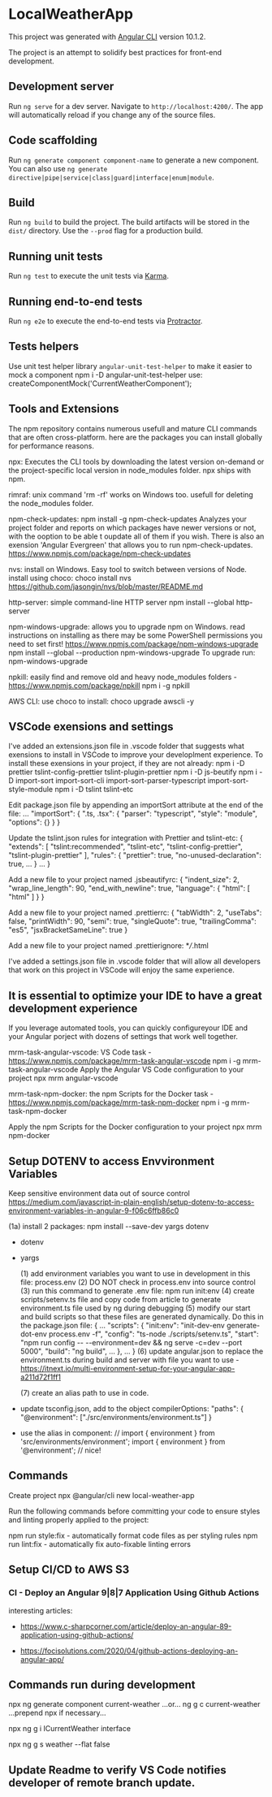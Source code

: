 # LocalWeatherApp

This project was generated with [Angular CLI](https://github.com/angular/angular-cli) version 10.1.2.

The project is an attempt to solidify best practices for front-end development.

## Development server

Run `ng serve` for a dev server. Navigate to `http://localhost:4200/`. The app will automatically reload if you change any of the source files.

## Code scaffolding

Run `ng generate component component-name` to generate a new component. You can also use `ng generate directive|pipe|service|class|guard|interface|enum|module`.

## Build

Run `ng build` to build the project. The build artifacts will be stored in the `dist/` directory. Use the `--prod` flag for a production build.

## Running unit tests

Run `ng test` to execute the unit tests via [Karma](https://karma-runner.github.io).

## Running end-to-end tests

Run `ng e2e` to execute the end-to-end tests via [Protractor](http://www.protractortest.org/).

## Tests helpers

Use unit test helper library `angular-unit-test-helper` to make it easier to mock a component
npm i -D angular-unit-test-helper
use: createComponentMock('CurrentWeatherComponent');

## Tools and Extensions

The npm repository contains numerous usefull and mature CLI commands that are often cross-platform. here are the packages you can install globally for performance reasons.

npx: Executes the CLI tools by downloading the latest version on-demand or the project-specific local version in node_modules folder. npx ships with npm.

rimraf: unix command 'rm -rf' works on Windows too. usefull for deleting the node_modules folder.

npm-check-updates: npm install -g npm-check-updates
Analyzes your project folder and reports on which packages have newer versions or not, with the ooption to be able t oupdate all of them if you wish. There is also an exension 'Angular Evergreen' that allows you to run npm-check-updates.
https://www.npmjs.com/package/npm-check-updates

nvs: install on Windows. Easy tool to switch between versions of Node.
install using choco: choco install nvs
https://github.com/jasongin/nvs/blob/master/README.md

http-server: simple command-line HTTP server
npm install --global http-server

npm-windows-upgrade: allows you to upgrade npm on Windows.
read instructions on installing as there may be some PowerShell permissions you need to set first!
https://www.npmjs.com/package/npm-windows-upgrade
npm install --global --production npm-windows-upgrade
To upgrade run: npm-windows-upgrade

npkill: easily find and remove old and heavy node_modules folders - https://www.npmjs.com/package/npkill
npm i -g npkill

AWS CLI:
use choco to install: choco upgrade awscli -y

## VSCode exensions and settings

I've added an extensions.json file in .vscode folder that suggests what exensions to install in VSCode to improve your developlment experience.
To install these exensions in your project, if they are not already:
npm i -D prettier tslint-config-prettier tslint-plugin-prettier
npm i -D js-beutify
npm i -D import-sort import-sort-cli import-sort-parser-typescript import-sort-style-module
npm i -D tslint tslint-etc

Edit package.json file by appending an importSort attribute at the end of the file:
...
"importSort": {
".ts, .tsx": {
"parser": "typescript",
"style": "module",
"options": {}
}
}

Update the tslint.json rules for integration with Prettier and tslint-etc:
{
"extends": [
"tslint:recommended",
"tslint-etc",
"tslint-config-prettier",
"tslint-plugin-prettier"
],
"rules": {
"prettier": true,
"no-unused-declaration": true,
...
}
...
}

Add a new file to your project named .jsbeautifyrc:
{
"indent_size": 2,
"wrap_line_length": 90,
"end_with_newline": true,
"language": {
"html": [
"html"
]
}
}

Add a new file to your project named .prettierrc:
{
"tabWidth": 2,
"useTabs": false,
"printWidth": 90,
"semi": true,
"singleQuote": true,
"trailingComma": "es5",
"jsxBracketSameLine": true
}

Add a new file to your project named .prettierignore: \*_/_.html

I've added a settings.json file in .vscode folder that will allow all developers that work on this project in VSCode will enjoy the same experience.

## It is essential to optimize your IDE to have a great development experience

If you leverage automated tools, you can quickly configureyour IDE and your Angular porject with dozens of settings that work well together.

mrm-task-angular-vscode: VS Code task - https://www.npmjs.com/package/mrm-task-angular-vscode
npm i -g mrm-task-angular-vscode
Apply the Angular VS Code configuration to your project
npx mrm angular-vscode

mrm-task-npm-docker: the npm Scripts for the Docker task - https://www.npmjs.com/package/mrm-task-npm-docker
npm i -g mrm-task-npm-docker

Apply the npm Scripts for the Docker configuration to your project
npx mrm npm-docker

## Setup DOTENV to access Envvironment Variables

Keep sensitive environment data out of source control
https://medium.com/javascript-in-plain-english/setup-dotenv-to-access-environment-variables-in-angular-9-f06c6ffb86c0

(1a) install 2 packages:
npm install --save-dev yargs dotenv

- dotenv
- yargs

  (1) add environment variables you want to use in development in this file: process.env
  (2) DO NOT check in process.env into source control
  (3) run this command to generate .env file:
  npm run init:env
  (4) create scripts/setenv.ts file and copy code from article to generate environment.ts file used by ng during debugging
  (5) modify our start and build scripts so that these files are generated dynamically.
  Do this in the package.json file:
  {
  ...
  "scripts": {
  "init:env": "init-dev-env generate-dot-env process.env -f",
  "config": "ts-node ./scripts/setenv.ts",
  "start": "npm run config -- --environment=dev && ng serve -c=dev --port 5000",
  "build": "ng build",
  ...
  },
  ...
  }
  (6) update angular.json to replace the environment.ts during build and server with file you want to use - https://itnext.io/multi-environment-setup-for-your-angular-app-a211d72f1ff1

  (7) create an alias path to use in code.

- update tsconfig.json, add to the object compilerOptions:
  "paths": {
  "@environment": ["./src/environments/environment.ts"]
  }
- use the alias in component:
  // import { environment } from 'src/environments/environment';
  import { environment } from '@environment'; // nice!

## Commands

Create project
npx @angular/cli new local-weather-app

Run the following commands before committing your code to ensure styles and linting properly applied to the project:

npm run style:fix - automatically format code files as per styling rules
npm run lint:fix - automatically fix auto-fixable linting errors

## Setup CI/CD to AWS S3

### CI - Deploy an Angular 9|8|7 Application Using Github Actions

interesting articles:

- https://www.c-sharpcorner.com/article/deploy-an-angular-89-application-using-github-actions/

- https://focisolutions.com/2020/04/github-actions-deploying-an-angular-app/

## Commands run during development

npx ng generate component current-weather
...or... ng g c current-weather
...prepend npx if necessary...

npx ng g i ICurrentWeather interface

npx ng g s weather --flat false

## Update Readme to verify VS Code notifies developer of remote branch update.
